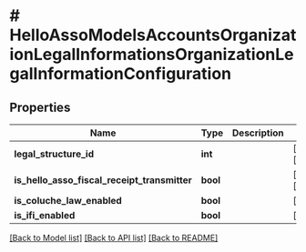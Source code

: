 # # HelloAssoModelsAccountsOrganizationLegalInformationsOrganizationLegalInformationConfiguration

## Properties

Name | Type | Description | Notes
------------ | ------------- | ------------- | -------------
**legal_structure_id** | **int** |  | [optional] [readonly]
**is_hello_asso_fiscal_receipt_transmitter** | **bool** |  | [optional] [readonly]
**is_coluche_law_enabled** | **bool** |  | [optional]
**is_ifi_enabled** | **bool** |  | [optional]

[[Back to Model list]](../../README.md#models) [[Back to API list]](../../README.md#endpoints) [[Back to README]](../../README.md)
